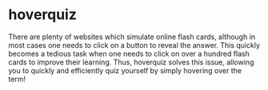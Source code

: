 # hoverquiz
There are plenty of websites which simulate online flash cards, although in most cases one needs to click on a button to reveal the answer. This quickly becomes a tedious task when one needs to click on over a hundred flash cards to improve their learning.  Thus, hoverquiz solves this issue, allowing you to quickly and efficiently quiz yourself by simply hovering over the term!
